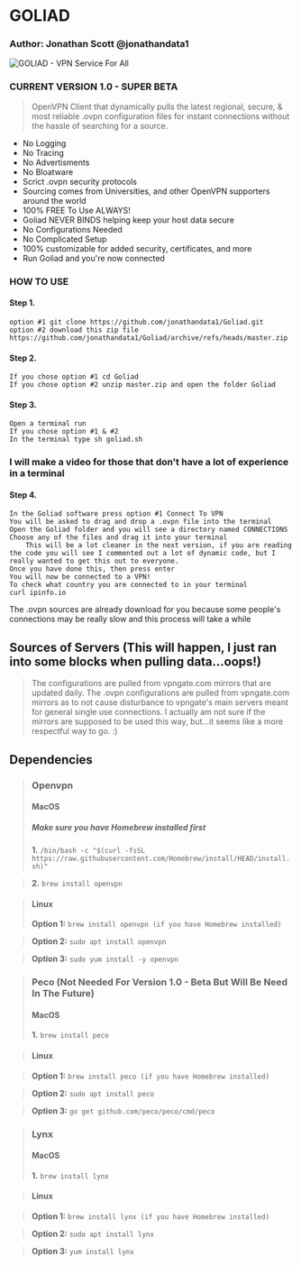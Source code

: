 
# GOLIAD
### Author: Jonathan Scott  @jonathandata1
![GOLIAD - VPN Service For All](https://i.postimg.cc/Mp3SCmXJ/goliad-vpn.jpg)
### CURRENT VERSION 1.0 - SUPER BETA
> OpenVPN Client that dynamically pulls the latest regional, secure, & most reliable .ovpn configuration files for instant connections without the hassle of searching for a source.

- No Logging
- No Tracing
- No Advertisments
- No Bloatware
- Scrict .ovpn security protocols
- Sourcing comes from Universities, and other OpenVPN supporters around the world
- 100% FREE To Use ALWAYS!
- Goliad NEVER BINDS helping keep your host data secure
- No Configurations Needed
- No Complicated Setup
- 100% customizable for added security, certificates, and more
- Run Goliad and you're now connected

### HOW TO USE
#### Step 1.
	option #1 git clone https://github.com/jonathandata1/Goliad.git
	option #2 download this zip file https://github.com/jonathandata1/Goliad/archive/refs/heads/master.zip
#### Step 2.
	If you chose option #1 cd Goliad
	If you chose option #2 unzip master.zip and open the folder Goliad
#### Step 3.
	Open a terminal run
	If you chose option #1 & #2
	In the terminal type sh goliad.sh
### I will make a video for those that don't have a lot of experience in a terminal
#### Step 4. 
	In the Goliad software press option #1 Connect To VPN
	You will be asked to drag and drop a .ovpn file into the terminal
	Open the Goliad folder and you will see a directory named CONNECTIONS
	Choose any of the files and drag it into your terminal
		This will be a lot cleaner in the next version, if you are reading the code you will see I commented out a lot of dynamic code, but I really wanted to get this out to everyone.
	Once you have done this, then press enter
	You will now be connected to a VPN!
	To check what country you are connected to in your terminal
	curl ipinfo.io 
The .ovpn sources are already download for you because some people's connections may be really slow and this process will take a while

## Sources of Servers (This will happen, I just ran into some blocks when pulling data...oops!)
> The configurations are pulled from vpngate.com mirrors that are updated daily. The .ovpn configurations are pulled from vpngate.com mirrors as to not cause disturbance to vpngate's main servers meant for general single use connections. I actually am not sure if the mirrors are supposed to be used this way, but...it seems like a more respectful way to go. :)

## Dependencies

> ### Openvpn
> #### MacOS
> ##### Make sure you have Homebrew installed first
> **1.** `/bin/bash -c "$(curl -fsSL https://raw.githubusercontent.com/Homebrew/install/HEAD/install.sh)"`

> **2.** `brew install openvpn`

> #### Linux 
> **Option 1:** `brew install openvpn (if you have Homebrew installed)`

> **Option 2:** `sudo apt install openvpn`

> **Option 3:** `sudo yum install -y openvpn`

> ### Peco (Not Needed For Version 1.0 - Beta But Will Be Need In The Future)
> #### MacOS
> **1.** `brew install peco`


> #### Linux

> **Option 1:** `brew install peco (if you have Homebrew installed)`

> **Option 2:** `sudo apt install peco`

> **Option 3:** `go get github.com/peco/peco/cmd/peco`

> ### Lynx
> #### MacOS
> **1.** `brew install lynx`


> #### Linux

> **Option 1:** `brew install lynx (if you have Homebrew installed)`

> **Option 2:** `sudo apt install lynx`

> **Option 3:** `yum install lynx`